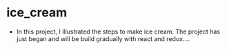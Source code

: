 # ice_cream

- In this project, I illustrated the steps to make ice cream. The project has just began and will be build gradually with react and redux....
